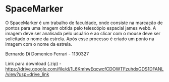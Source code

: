 # SpaceMarker

O SpaceMarker é um trabalho de faculdade, onde consiste na marcação de pontos para uma imagem obtida pelo telescópio 
espacial james webb. A imagem deve ser analisada pelo usuário e ao clicar com o mouse deve ser solicitado o nome da
estrela. Após esse processo é criado um ponto na imagem com o nome da estrela.

Bernardo Di Domenico Ferrari - 1130327

Link para download (.zip) - https://drive.google.com/file/d/1L6KmhwEqcwcfCDOWTFzuhdxGDS1DFANL/view?usp=drive_link 
